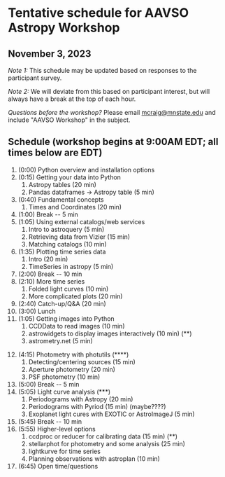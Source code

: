 # Tentative schedule for AAVSO Astropy Workshop
## November 3, 2023

*Note 1:* This schedule may be updated based on responses to the participant survey.

*Note 2:* We will deviate from this based on participant interest, but will always have a break at the top of each hour.

*Questions before the workshop?* Please email mcraig@mnstate.edu and include "AAVSO Workshop" in the subject.

## Schedule (workshop begins at 9:00AM EDT; all times below are EDT)

1. (0:00) Python overview and installation options
2. (0:15) Getting your data into Python
    1. Astropy tables (20 min)
    2. Pandas dataframes → Astropy table (5 min)
3. (0:40) Fundamental concepts
    1. Times and Coordinates (20 min)
4. (1:00) Break -- 5 min
9. (1:05) Using external catalogs/web services
    1. Intro to astroquery (5 min)
    2. Retrieving data from Vizier (15 min)
    3. Matching catalogs (10 min)
6. (1:35) Plotting time series data
    1. Intro (20 min)
    2. TimeSeries in astropy (5 min)
7. (2:00) Break -- 10 min
8. (2:10) More time series
    1. Folded light curves (10 min)
    2. More complicated plots (20 min)
9. (2:40) Catch-up/Q&A (20 min)
10. (3:00) Lunch
5. (1:05) Getting images into Python
    1. CCDData to read images (10 min)
    1. astrowidgets to display images interactively (10 min) (**)
    3. astrometry.net (5 min)
<!-- 11. (4:00) Other catalogs/web services
    1. Gaia/TESS/Kepler (15 min) -->
12. (4:15) Photometry with photutils (****)
    1. Detecting/centering sources (15 min)
    1. Aperture photometry (20 min)
    1. PSF photometry (10 min)
13. (5:00) Break -- 5 min
14. (5:05) Light curve analysis (***)
    1. Periodograms with Astropy (20 min)
    2. Periodograms with Pyriod (15 min) (maybe????)
    3. Exoplanet light cures with EXOTIC or AstroImageJ (5 min)
15. (5:45) Break -- 10 min
16. (5:55) Higher-level options
    1. ccdproc or reducer for calibrating data (15 min) (**)
    2. stellarphot for photometry and some analysis (25 min)
    3. lightkurve for time series
    3. Planning observations with astroplan (10 min)
1. (6:45) Open time/questions
